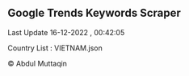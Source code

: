 

## Google Trends Keywords Scraper 
 
Last Update 16-12-2022 , 00:42:05

Country List :
VIETNAM.json



© Abdul Muttaqin 

